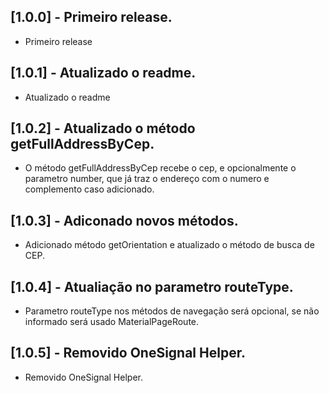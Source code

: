 ## [1.0.0] - Primeiro release.

* Primeiro release

## [1.0.1] - Atualizado o readme.

* Atualizado o readme

## [1.0.2] - Atualizado o método getFullAddressByCep.

* O método getFullAddressByCep recebe o cep, e opcionalmente o parametro number, que já traz o endereço com o numero e complemento caso adicionado.

## [1.0.3] - Adiconado novos métodos.

* Adicionado método getOrientation e atualizado o método de busca de CEP.

## [1.0.4] - Atualiação no parametro routeType.

* Parametro routeType nos métodos de navegação será opcional, se não informado será usado MaterialPageRoute.

## [1.0.5] - Removido OneSignal Helper.

* Removido OneSignal Helper.